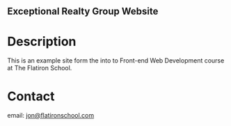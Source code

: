 Exceptional Realty Group Website
---

# Description

This is an example site form the into to Front-end Web Development course at The Flatiron School. 

# Contact

email: jon@flatironschool.com

